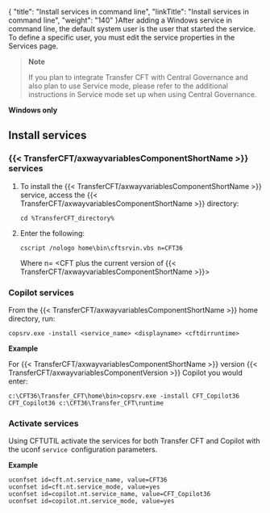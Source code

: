 {
    "title": "Install services in command line",
    "linkTitle": "Install services in command line",
    "weight": "140"
}After adding a Windows service in command line, the default system user is the user that started the service. To define a specific user, you must edit the service properties in the Services page.

> **Note**
>
> If you plan to integrate Transfer CFT with Central Governance and also plan to use Service mode, please refer to the additional instructions in Service mode set up when using Central Governance.

****Windows only****

## Install services

### {{< TransferCFT/axwayvariablesComponentShortName  >}} services

1. To install the {{< TransferCFT/axwayvariablesComponentShortName >}} service, access the {{< TransferCFT/axwayvariablesComponentShortName >}} directory:

    `cd %TransferCFT_directory%`

1. Enter the following:

    `cscript /nologo home\bin\cftsrvin.vbs n=CFT36`

    Where <span class="italic_in_para">n</span>= &lt;CFT plus the current version of {{< TransferCFT/axwayvariablesComponentShortName >}}>

### Copilot services

From the {{< TransferCFT/axwayvariablesComponentShortName  >}} home directory, run:

`copsrv.exe -install <service_name> <displayname> <cftdirruntime>`

******Example******

For {{< TransferCFT/axwayvariablesComponentShortName  >}} version {{< TransferCFT/axwayvariablesComponentVersion  >}} Copilot you would enter:

`c:\CFT36\Transfer_CFT\home\bin>copsrv.exe -install CFT_Copilot36 CFT_Copilot36 c:\CFT36\Transfer_CFT\runtime`

### Activate services

Using CFTUTIL activate the services for both Transfer CFT and Copilot with the uconf <span class="code">`service `</span>configuration parameters.

<span class="bold_in_para">****Example****</span>

```
uconfset id=cft.nt.service_name, value=CFT36
uconfset id=cft.nt.service_mode, value=yes
uconfset id=copilot.nt.service_name, value=CFT_Copilot36
uconfset id=copilot.nt.service_mode, value=yes
```
<span id="Service"></span>

## 
